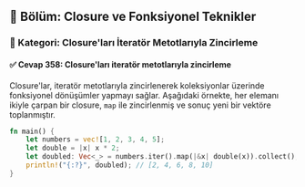## 📘 Bölüm: Closure ve Fonksiyonel Teknikler  
### 🔹 Kategori: Closure'ları İteratör Metotlarıyla Zincirleme  
#### ✅ Cevap 358: Closure'ları iteratör metotlarıyla zincirleme

Closure'lar, iteratör metotlarıyla zincirlenerek koleksiyonlar üzerinde fonksiyonel dönüşümler yapmayı sağlar. Aşağıdaki örnekte, her elemanı ikiyle çarpan bir closure, `map` ile zincirlenmiş ve sonuç yeni bir vektöre toplanmıştır.

```rust
fn main() {
    let numbers = vec![1, 2, 3, 4, 5];
    let double = |x| x * 2;
    let doubled: Vec<_> = numbers.iter().map(|&x| double(x)).collect();
    println!("{:?}", doubled); // [2, 4, 6, 8, 10]
}
```
